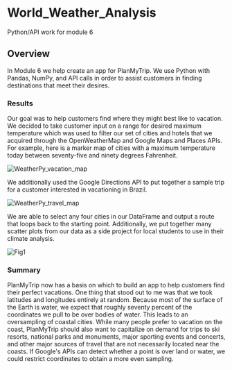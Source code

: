 # World_Weather_Analysis
Python/API work for module 6

## Overview
In Module 6 we help create an app for PlanMyTrip.  We use Python with Pandas, NumPy, and API calls in order to assist customers in finding destinations that meet their desires.

### Results
Our goal was to help customers find where they might best like to vacation.  We decided to take customer input on a range for desired maximum temperature which was used to filter our set of cities and hotels that we acquired through the OpenWeatherMap and Google Maps and Places APIs.  For example, here is a marker map of cities with a maximum temperature today between seventy-five and ninety degrees Fahrenheit.

![WeatherPy_vacation_map](https://user-images.githubusercontent.com/100380226/163750359-b2246ad6-a6bd-47d5-a616-25b2252a3991.png)

We additionally used the Google Directions API to put together a sample trip for a customer interested in vacationing in Brazil.

![WeatherPy_travel_map](https://user-images.githubusercontent.com/100380226/163750481-a38d53cf-2b23-49c8-b2db-2ba647ecdab0.png)

We are able to select any four cities in our DataFrame and output a route that loops back to the starting point.  Additionally, we put together many scatter plots from our data as a side project for local students to use in their climate analysis.

![Fig1](https://user-images.githubusercontent.com/100380226/163750605-5d283cd4-b227-4ddb-bded-70f667ee930e.png)

### Summary
PlanMyTrip now has a basis on which to build an app to help customers find their perfect vacations.  One thing that stood out to me was that we took latitudes and longitudes entirely at random.  Because most of the surface of the Earth is water, we expect that roughly seventy percent of the coordinates we pull to be over bodies of water.  This leads to an oversampling of coastal cities.  While many people prefer to vacation on the coast,  PlanMyTrip should also want to capitalize on demand for trips to ski resorts, national parks and monuments, major sporting events and concerts, and other major sources of travel that are not necessarily located near the coasts.  If Google's APIs can detect whether a point is over land or water, we could restrict coordinates to obtain a more even sampling.
